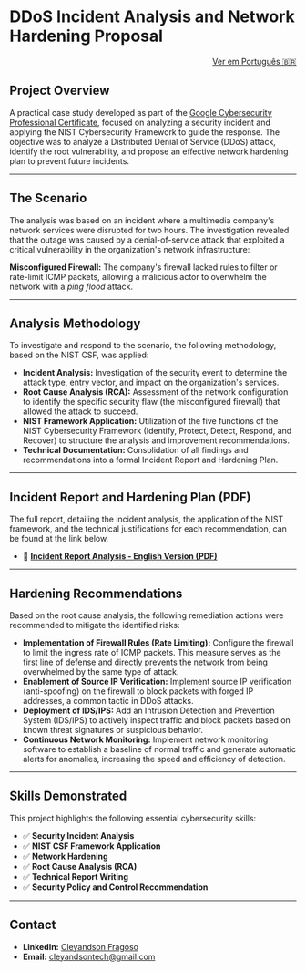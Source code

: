 # DDoS Incident Analysis and Network Hardening Proposal

<div align="right">
<a href="./README-PT.md">Ver em Português 🇧🇷</a>
</div>

## Project Overview

A practical case study developed as part of the [Google Cybersecurity Professional Certificate](https://www.coursera.org/google-certificates/cybersecurity-certificate), focused on analyzing a security incident and applying the NIST Cybersecurity Framework to guide the response. The objective was to analyze a Distributed Denial of Service (DDoS) attack, identify the root vulnerability, and propose an effective network hardening plan to prevent future incidents.

---

## The Scenario

The analysis was based on an incident where a multimedia company's network services were disrupted for two hours. The investigation revealed that the outage was caused by a denial-of-service attack that exploited a critical vulnerability in the organization's network infrastructure:

**Misconfigured Firewall:** The company's firewall lacked rules to filter or rate-limit ICMP packets, allowing a malicious actor to overwhelm the network with a *ping flood* attack.

---

## Analysis Methodology

To investigate and respond to the scenario, the following methodology, based on the NIST CSF, was applied:

* **Incident Analysis:** Investigation of the security event to determine the attack type, entry vector, and impact on the organization's services.
* **Root Cause Analysis (RCA):** Assessment of the network configuration to identify the specific security flaw (the misconfigured firewall) that allowed the attack to succeed.
* **NIST Framework Application:** Utilization of the five functions of the NIST Cybersecurity Framework (Identify, Protect, Detect, Respond, and Recover) to structure the analysis and improvement recommendations.
* **Technical Documentation:** Consolidation of all findings and recommendations into a formal Incident Report and Hardening Plan.

---

## Incident Report and Hardening Plan (PDF)

The full report, detailing the incident analysis, the application of the NIST framework, and the technical justifications for each recommendation, can be found at the link below.

* 📄 **[Incident Report Analysis - English Version (PDF)](https://github.com/cleyandson/ddos-incident-analysis-nist/blob/08ef4f39fd823ed6d2ef508a2425bee0a612a40b/Documents/%5BEN%5D%20Incident%20report%20analysis.pdf)**

---

## Hardening Recommendations

Based on the root cause analysis, the following remediation actions were recommended to mitigate the identified risks:

* **Implementation of Firewall Rules (Rate Limiting):** Configure the firewall to limit the ingress rate of ICMP packets. This measure serves as the first line of defense and directly prevents the network from being overwhelmed by the same type of attack.
* **Enablement of Source IP Verification:** Implement source IP verification (anti-spoofing) on the firewall to block packets with forged IP addresses, a common tactic in DDoS attacks.
* **Deployment of IDS/IPS:** Add an Intrusion Detection and Prevention System (IDS/IPS) to actively inspect traffic and block packets based on known threat signatures or suspicious behavior.
* **Continuous Network Monitoring:** Implement network monitoring software to establish a baseline of normal traffic and generate automatic alerts for anomalies, increasing the speed and efficiency of detection.

---

## Skills Demonstrated

This project highlights the following essential cybersecurity skills:

-   ✅ **Security Incident Analysis**
-   ✅ **NIST CSF Framework Application**
-   ✅ **Network Hardening**
-   ✅ **Root Cause Analysis (RCA)**
-   ✅ **Technical Report Writing**
-   ✅ **Security Policy and Control Recommendation**

---

## Contact

* **LinkedIn:** [Cleyandson Fragoso](https://www.linkedin.com/in/cleyandson-fragoso/)
* **Email:** cleyandsontech@gmail.com
